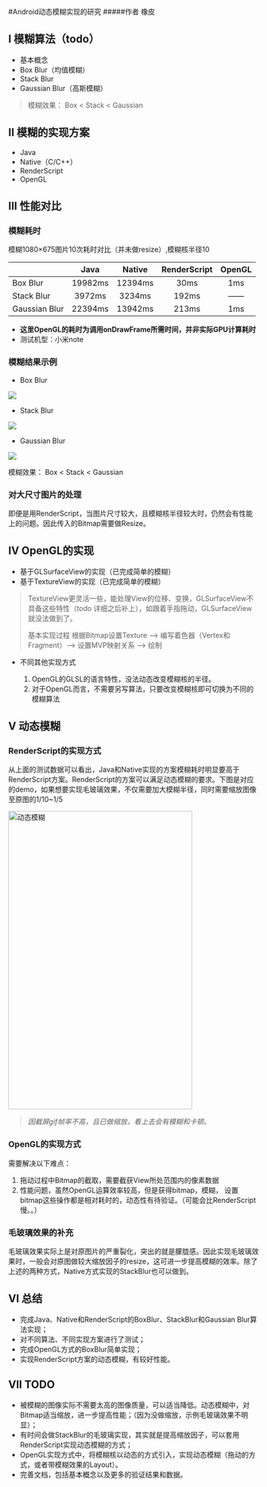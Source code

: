 
#Android动态模糊实现的研究
#####作者 橡皮

## I 模糊算法（todo）
- 基本概念
- Box Blur（均值模糊）
- Stack Blur
- Gaussian Blur（高斯模糊）

>模糊效果： Box < Stack < Gaussian 


## II 模糊的实现方案

- Java
- Native（C/C++）
- RenderScript
- OpenGL

## III 性能对比
### 模糊耗时
模糊1080×675图片10次耗时对比（并未做resize）,模糊核半径10

|   |Java|Native|RenderScript|OpenGL|
|---|:---:|:---:|:---:|:---:|
|Box Blur| 19982ms |12394ms|30ms|1ms
|Stack Blur|3972ms|3234ms|192ms|——|
|Gaussian Blur|22394ms|13942ms|213ms|1ms


- **这里OpenGL的耗时为调用onDrawFrame所需时间，并非实际GPU计算耗时**
- 测试机型：小米note

### 模糊结果示例
- Box Blur

![](https://raw.githubusercontent.com/yuxfzju/DynamicBlurDemo/master/doc/graphic/blurred_img_box.jpg)

- Stack Blur

![](https://raw.githubusercontent.com/yuxfzju/DynamicBlurDemo/master/doc/graphic/blurred_img_stack.jpg)

- Gaussian Blur

![](https://raw.githubusercontent.com/yuxfzju/DynamicBlurDemo/master/doc/graphic/blurred_img_gaussian.jpg)


模糊效果： Box < Stack < Gaussian 

### 对大尺寸图片的处理
即便是用RenderScript，当图片尺寸较大，且模糊核半径较大时，仍然会有性能上的问题。因此传入的Bitmap需要做Resize。

## IV OpenGL的实现

- 基于GLSurfaceView的实现（已完成简单的模糊）
- 基于TextureView的实现（已完成简单的模糊）

> TextureView更灵活一些，能处理View的位移、变换，GLSurfaceView不具备这些特性（todo 详细之后补上），如跟着手指拖动，GLSurfaceView就没法做到了。
> 
> 基本实现过程
> 根据Bitmap设置Texture --> 编写着色器（Vertex和Fragment）--> 设置MVP映射关系 --> 绘制


- 不同其他实现方式

  1. OpenGL的GLSL的语言特性，没法动态改变模糊核的半径。
  2. 对于OpenGL而言，不需要另写算法，只要改变模糊核即可切换为不同的模糊算法

## V 动态模糊

### RenderScript的实现方式
从上面的测试数据可以看出，Java和Native实现的方案模糊耗时明显要高于RenderScript方案。RenderScript的方案可以满足动态模糊的要求。下图是对应的demo，如果想要实现毛玻璃效果，不仅需要加大模糊半径，同时需要缩放图像至原图的1/10~1/5

<img src="https://raw.githubusercontent.com/yuxfzju/DynamicBlurDemo/master/doc/graphic/dynamic_blur.gif" width = "370" height = "600" alt="动态模糊" />

> *因截屏gif帧率不高，且已做缩放，看上去会有模糊和卡顿。*

### OpenGL的实现方式

需要解决以下难点：

1. 拖动过程中Bitmap的截取，需要截获View所处范围内的像素数据
2. 性能问题，虽然OpenGL运算效率较高，但是获得bitmap，模糊， 设置bitmap这些操作都是相对耗时的，动态性有待验证。（可能会比RenderScript慢。。）

### 毛玻璃效果的补充
毛玻璃效果实际上是对原图片的严重裂化，突出的就是朦胧感。因此实现毛玻璃效果时，一般会对原图做较大缩放因子的resize，这可进一步提高模糊的效率。除了上述的两种方式，Native方式实现的StackBlur也可以做到。

## VI 总结
- 完成Java、Native和RenderScript的BoxBlur、StackBlur和Gaussian Blur算法实现；
- 对不同算法、不同实现方案进行了测试；
- 完成OpenGL方式的BoxBlur简单实现；
- 实现RenderScript方案的动态模糊，有较好性能。

## VII TODO
- 被模糊的图像实际不需要太高的图像质量，可以适当降低。动态模糊中，对Bitmap适当缩放，进一步提高性能；（因为没做缩放，示例毛玻璃效果不明显）；
- 有时间会做StackBlur的毛玻璃实现，其实就是提高缩放因子，可以套用RenderScript实现动态模糊的方式；
- OpenGL实现方式中，将模糊核以动态的方式引入，实现动态模糊（拖动的方式，或者带模糊效果的Layout）。
- 完善文档，包括基本概念以及更多的验证结果和数据。